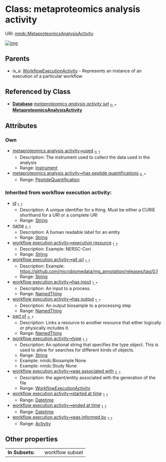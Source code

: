 
# Class: metaproteomics analysis activity




URI: [nmdc:MetaproteomicsAnalysisActivity](https://microbiomedata/meta/MetaproteomicsAnalysisActivity)


[![img](https://yuml.me/diagram/nofunky;dir:TB/class/[WorkflowExecutionActivity],[PeptideQuantification],[NamedThing],[PeptideQuantification]<has%20peptide%20quantifications%200..*-++[MetaproteomicsAnalysisActivity&#124;execution_resource(i):string;git_url(i):string;type(i):string;started_at_time(i):datetime;ended_at_time(i):datetime;id(i):string;name(i):string%20%3F],[Instrument]<used%200..1-%20[MetaproteomicsAnalysisActivity],[Database]++-%20metaproteomics%20analysis%20activity%20set%200..*>[MetaproteomicsAnalysisActivity],[WorkflowExecutionActivity]^-[MetaproteomicsAnalysisActivity],[Instrument],[Database],[Activity])](https://yuml.me/diagram/nofunky;dir:TB/class/[WorkflowExecutionActivity],[PeptideQuantification],[NamedThing],[PeptideQuantification]<has%20peptide%20quantifications%200..*-++[MetaproteomicsAnalysisActivity&#124;execution_resource(i):string;git_url(i):string;type(i):string;started_at_time(i):datetime;ended_at_time(i):datetime;id(i):string;name(i):string%20%3F],[Instrument]<used%200..1-%20[MetaproteomicsAnalysisActivity],[Database]++-%20metaproteomics%20analysis%20activity%20set%200..*>[MetaproteomicsAnalysisActivity],[WorkflowExecutionActivity]^-[MetaproteomicsAnalysisActivity],[Instrument],[Database],[Activity])

## Parents

 *  is_a: [WorkflowExecutionActivity](WorkflowExecutionActivity.md) - Represents an instance of an execution of a particular workflow

## Referenced by Class

 *  **[Database](Database.md)** *[metaproteomics analysis activity set](metaproteomics_analysis_activity_set.md)*  <sub>0..\*</sub>  **[MetaproteomicsAnalysisActivity](MetaproteomicsAnalysisActivity.md)**

## Attributes


### Own

 * [metaproteomics analysis activity➞used](metaproteomics_analysis_activity_used.md)  <sub>0..1</sub>
     * Description: The instrument used to collect the data used in the analysis
     * Range: [Instrument](Instrument.md)
 * [metaproteomics analysis activity➞has peptide quantifications](metaproteomics_analysis_activity_has_peptide_quantifications.md)  <sub>0..\*</sub>
     * Range: [PeptideQuantification](PeptideQuantification.md)

### Inherited from workflow execution activity:

 * [id](id.md)  <sub>1..1</sub>
     * Description: A unique identifier for a thing. Must be either a CURIE shorthand for a URI or a complete URI
     * Range: [String](types/String.md)
 * [name](name.md)  <sub>0..1</sub>
     * Description: A human readable label for an entity
     * Range: [String](types/String.md)
 * [workflow execution activity➞execution resource](workflow_execution_activity_execution_resource.md)  <sub>1..1</sub>
     * Description: Example: NERSC-Cori
     * Range: [String](types/String.md)
 * [workflow execution activity➞git url](workflow_execution_activity_git_url.md)  <sub>1..1</sub>
     * Description: Example: https://github.com/microbiomedata/mg_annotation/releases/tag/0.1
     * Range: [String](types/String.md)
 * [workflow execution activity➞has input](workflow_execution_activity_has_input.md)  <sub>1..\*</sub>
     * Description: An input to a process.
     * Range: [NamedThing](NamedThing.md)
 * [workflow execution activity➞has output](workflow_execution_activity_has_output.md)  <sub>1..\*</sub>
     * Description: An output biosample to a processing step
     * Range: [NamedThing](NamedThing.md)
 * [part of](part_of.md)  <sub>0..\*</sub>
     * Description: Links a resource to another resource that either logically or physically includes it.
     * Range: [NamedThing](NamedThing.md)
 * [workflow execution activity➞type](workflow_execution_activity_type.md)  <sub>1..1</sub>
     * Description: An optional string that specifies the type object.  This is used to allow for searches for different kinds of objects.
     * Range: [String](types/String.md)
     * Example: nmdc:Biosample None
     * Example: nmdc:Study None
 * [workflow execution activity➞was associated with](workflow_execution_activity_was_associated_with.md)  <sub>0..1</sub>
     * Description: the agent/entity associated with the generation of the file
     * Range: [WorkflowExecutionActivity](WorkflowExecutionActivity.md)
 * [workflow execution activity➞started at time](workflow_execution_activity_started_at_time.md)  <sub>1..1</sub>
     * Range: [Datetime](types/Datetime.md)
 * [workflow execution activity➞ended at time](workflow_execution_activity_ended_at_time.md)  <sub>1..1</sub>
     * Range: [Datetime](types/Datetime.md)
 * [workflow execution activity➞was informed by](workflow_execution_activity_was_informed_by.md)  <sub>1..1</sub>
     * Range: [Activity](Activity.md)

## Other properties

|  |  |  |
| --- | --- | --- |
| **In Subsets:** | | workflow subset |

